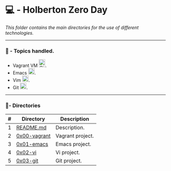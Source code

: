 # 💻 - Holberton Zero Day

_This folder contains the main directories for the use of different technologies._

---

### 📝 - Topics handled.

*  Vagrant VM <img src="https://upload.wikimedia.org/wikipedia/commons/8/87/Vagrant.png"  alt="Git" width="20" height="25">.
* Emacs <img src="https://upload.wikimedia.org/wikipedia/commons/thumb/0/08/EmacsIcon.svg/1024px-EmacsIcon.svg.png"  alt="Git" width="20" height="20">.
*  Vim <img src="https://img2.freepng.es/20181211/wez/kisspng-vim-text-editor-unix-linux-5c0f76fc794c21.0370307015445173724968.jpg"  alt="Git" width="20" height="20">.
* Git  <img  src="https://git-scm.com/images/logos/downloads/Git-Icon-1788C.png"  alt="Git"  width="20"  height="20">.

---

### :file_folder:- Directories

#|Directory|Description
---|---|---
1|[README.md](./README.md)| Description.
2|[0x00-vagrant ](./0x00-vagrant)| Vagrant project.
3|[0x01-emacs](./0x01-emacs)|Emacs project.
4|[0x02-vi ](./0x02-vi)|Vi project.
5|[0x03-git ](./0x03-git )|Git project.
